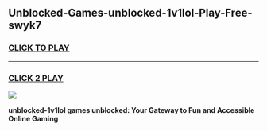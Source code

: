 
## Unblocked-Games-unblocked-1v1lol-Play-Free-swyk7
<h3>
<a href="https://premium76.site?title=unblocked-1v1lol&ref=12A">CLICK TO PLAY</a></h3>
<hr>

<h3>
<a href="https://premium76.site?title=unblocked-1v1lol&ref=12A">CLICK 2 PLAY</a>
  
</h3>

<a href="https://premium76.site?title=unblocked-1v1lol&ref=12A"><img src="https://clearcache.store/games.png"></a>


**unblocked-1v1lol games unblocked: Your Gateway to Fun and Accessible Online Gaming**
